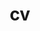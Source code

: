 ---
layout: page
title: cv
permalink: /assets/pdf/CV_HuiyuChu.pdf
#description: My CV
nav: true
nav_order: 4
---